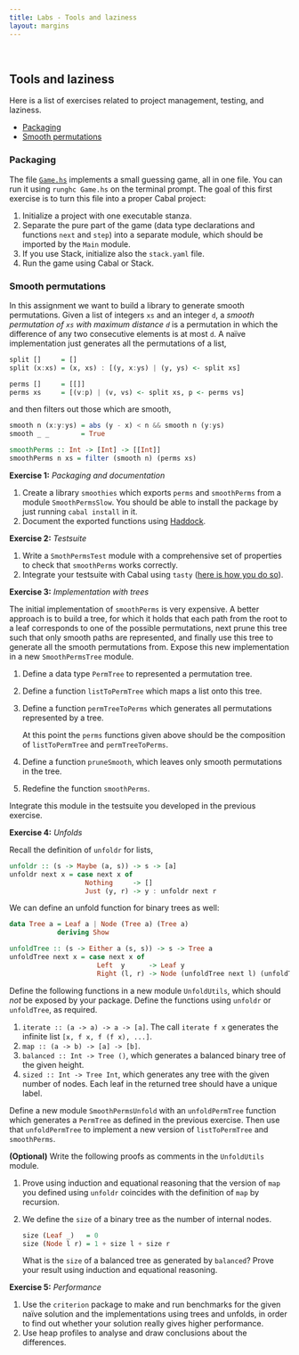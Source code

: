 ```yaml
---
title: Labs - Tools and laziness
layout: margins
---
```


&nbsp;

## Tools and laziness

Here is a list of exercises related to project management,
testing, and laziness.

* [Packaging](#packaging)
* [Smooth permutations](#smooth-permutations)
<!-- * [Heap profiles](#heap-profiles) -->
<!-- * [Forcing evaluation](#forcing-evaluation) -->

### Packaging

The file [`Game.hs`](Game.hs) implements a small guessing game, all in one file. You can run it using `runghc Game.hs` on the terminal prompt. The goal of this first exercise is to turn this file into a proper Cabal project:

1. Initialize a project with one executable stanza.
2. Separate the pure part of the game (data type declarations and functions `next` and `step`) into a separate module, which should be imported by the `Main` module.
3. If you use Stack, initialize also the `stack.yaml` file.
4. Run the game using Cabal or Stack.

### Smooth permutations

In this assignment we want to build a library to generate smooth permutations. Given a list of integers `xs` and an integer `d`, a _smooth permutation of `xs` with maximum distance `d`_ is a permutation in which the difference of any two consecutive elements is at most `d`. A naïve implementation just generates all the permutations of a list,

```haskell
split []     = []
split (x:xs) = (x, xs) : [(y, x:ys) | (y, ys) <- split xs]

perms []     = [[]]
perms xs     = [(v:p) | (v, vs) <- split xs, p <- perms vs]
```

and then filters out those which are smooth,

```haskell
smooth n (x:y:ys) = abs (y - x) < n && smooth n (y:ys)
smooth _ _        = True

smoothPerms :: Int -> [Int] -> [[Int]]
smoothPerms n xs = filter (smooth n) (perms xs)
```

**Exercise 1:** *Packaging and documentation*

1. Create a library `smoothies` which exports `perms` and `smoothPerms` from a module `SmoothPermsSlow`. You should be able to install the package by just running `cabal install` in it.
2. Document the exported functions using [Haddock](http://haskell-haddock.readthedocs.io/en/latest/index.html).

**Exercise 2:** *Testsuite*

1. Write a `SmothPermsTest` module with a comprehensive set of properties to check that `smoothPerms` works correctly.
2. Integrate your testsuite with Cabal using `tasty` ([here is how you do so](https://github.com/feuerbach/tasty#project-organization-and-integration-with-cabal)).

**Exercise 3:** *Implementation with trees*

The initial implementation of `smoothPerms` is very expensive. A better approach is to build a tree, for which it holds that each path from the root to a leaf corresponds to one of the possible permutations, next prune this tree such that only smooth paths are represented, and finally use this tree to generate all the smooth permutations from. Expose this new implementation in a new `SmoothPermsTree` module.

1. Define a data type `PermTree` to represented a permutation tree.
2. Define a function `listToPermTree` which maps a list onto this tree.
3. Define a function `permTreeToPerms` which generates all permutations represented by a tree.

    At this point the `perms` functions given above should be the composition of `listToPermTree` and `permTreeToPerms`.

4. Define a function `pruneSmooth`, which leaves only smooth permutations in the tree.
5. Redefine the function `smoothPerms`.

Integrate this module in the testsuite you developed in the previous exercise.

**Exercise 4:** *Unfolds*

Recall the definition of `unfoldr` for lists,

```haskell
unfoldr :: (s -> Maybe (a, s)) -> s -> [a]
unfoldr next x = case next x of
                   Nothing     -> []
                   Just (y, r) -> y : unfoldr next r
```

We can define an unfold function for binary trees as well:

```haskell
data Tree a = Leaf a | Node (Tree a) (Tree a)
            deriving Show

unfoldTree :: (s -> Either a (s, s)) -> s -> Tree a
unfoldTree next x = case next x of
                      Left  y      -> Leaf y
                      Right (l, r) -> Node (unfoldTree next l) (unfoldTree next r)
```

Define the following functions in a new module `UnfoldUtils`, which should *not* be exposed by your package. Define the functions using `unfoldr` or `unfoldTree`, as required.

1. `iterate :: (a -> a) -> a -> [a]`. The call `iterate f x` generates the infinite list `[x, f x, f (f x), ...]`.
2. `map :: (a -> b) -> [a] -> [b]`.
3. `balanced :: Int -> Tree ()`, which generates a balanced binary tree of the given height.
4. `sized :: Int -> Tree Int`, which generates any tree with the given number of nodes. Each leaf in the returned tree should have a unique label.

Define a new module `SmoothPermsUnfold` with an `unfoldPermTree` function which generates a `PermTree` as defined in the previous exercise. Then use that `unfoldPermTree` to implement a new version of `listToPermTree` and `smoothPerms`.

**(Optional)** Write the following proofs as comments in the `UnfoldUtils` module.

1. Prove using induction and equational reasoning that the version of `map` you defined using `unfoldr` coincides with the definition of `map` by recursion.
2. We define the `size` of a binary tree as the number of internal nodes.

    ```haskell
    size (Leaf _)   = 0
    size (Node l r) = 1 + size l + size r
    ```

    What is the `size` of a balanced tree as generated by `balanced`? Prove your result using induction and equational reasoning.

**Exercise 5:** *Performance*

1. Use the `criterion` package to make and run benchmarks for the given naïve
    solution and the implementations using trees and unfolds,
    in order to find out whether your solution really gives higher performance.
2. Use heap profiles to analyse and draw conclusions about the differences.

<!-- ### Heap profiles -->

<!-- **Exercise 1:** Generate heap profiles for the following functions: -->

<!-- ```haskell -->
<!-- rev  = foldl (flip (:)) [] -->
<!-- rev' = foldr (\x r -> r ++ [x]) [] -->
<!-- ``` -->

<!-- by using them as function `f` in a main program as follows -->

<!-- ```haskell -->
<!-- main = print $ f [1 .. 1000000] -->
<!-- ``` -->

<!-- (adapt the size of 1000000 according to the speed of your machine to get good -->
<!-- results). Interpret and try to explain the results! -->

<!-- **Exercise 2:** Do the same for -->

<!-- ```haskell -->
<!-- conc xs ys = foldr (:) ys xs -->
<!-- conc'      = foldl (\k x -> k . (x:)) id -->
<!-- ``` -->

<!-- with -->

<!-- ```haskell -->
<!-- main = print $ f [1 .. 1000000] [1 .. 1000000] -->
<!-- ``` -->

<!-- **Exercise 3:** Finally, have a look at -->

<!-- ```haskell -->
<!-- f1 = let xs == [1 .. 1000000] in if length xs > 0 then head xs else 0 -->
<!-- f2 = if length [1 .. 1000000] > 0 then head [1 .. 1000000] else 0 -->
<!-- ``` -->

<!-- ### Forcing evaluation -->

<!-- Write a function -->

<!-- ```haskell -->
<!-- forceBoolList :: [Bool] -> r -> r -->
<!-- ``` -->

<!-- that completely forces a list of booleans without using `seq`.  -->
<!-- Note that pattern matching drives evaluation. -->

<!-- Explain why the function `forceBoolList` has the type as specified above and not -->

<!-- ```haskell -->
<!-- forceBoolList :: [Bool] -> [Bool] -->
<!-- ``` -->

<!-- and why `seq` is defined as it is, and -->

<!-- ```haskell -->
<!-- force :: a -> a -->
<!-- force a = seq a a -->
<!-- ``` -->

<!-- is useless. -->
